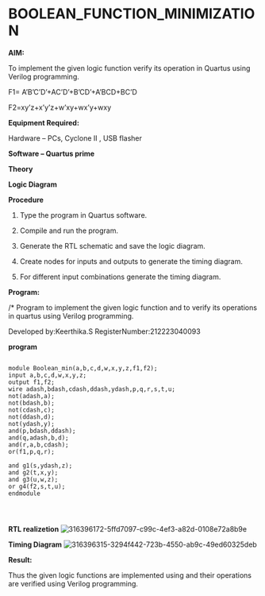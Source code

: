 # BOOLEAN_FUNCTION_MINIMIZATION

**AIM:**

To implement the given logic function verify its operation in Quartus using Verilog programming.

F1= A’B’C’D’+AC’D’+B’CD’+A’BCD+BC’D 

F2=xy’z+x’y’z+w’xy+wx’y+wxy

**Equipment Required:**

Hardware – PCs, Cyclone II , USB flasher

**Software – Quartus prime**

**Theory**

**Logic Diagram**

**Procedure**

1.	Type the program in Quartus software.

2.	Compile and run the program.

3.	Generate the RTL schematic and save the logic diagram.

4.	Create nodes for inputs and outputs to generate the timing diagram.

5.	For different input combinations generate the timing diagram.


**Program:**

/* Program to implement the given logic function and to verify its operations in quartus using Verilog programming. 

Developed by:Keerthika.S
RegisterNumber:212223040093

**program**

```

module Boolean_min(a,b,c,d,w,x,y,z,f1,f2);
input a,b,c,d,w,x,y,z;
output f1,f2;
wire adash,bdash,cdash,ddash,ydash,p,q,r,s,t,u;
not(adash,a);
not(bdash,b);
not(cdash,c);
not(ddash,d);
not(ydash,y);
and(p,bdash,ddash);
and(q,adash,b,d);
and(r,a,b,cdash);
or(f1,p,q,r);

and g1(s,ydash,z);
and g2(t,x,y);
and g3(u,w,z);
or g4(f2,s,t,u);
endmodule




```
**RTL realizetion**
![316396172-5ffd7097-c99c-4ef3-a82d-0108e72a8b9e](https://github.com/keerthigasudhagar/BOOLEAN_FUNCTION_MINIMIZATION/assets/163229129/f7b9d2fc-8e84-4951-bebf-ff0c1479b8e8)

**Timing Diagram**
![316396315-3294f442-723b-4550-ab9c-49ed60325deb](https://github.com/keerthigasudhagar/BOOLEAN_FUNCTION_MINIMIZATION/assets/163229129/460bf703-d1f1-4799-9304-08e7c4e778c9)


**Result:**

Thus the given logic functions are implemented using and their operations are verified using Verilog programming.

